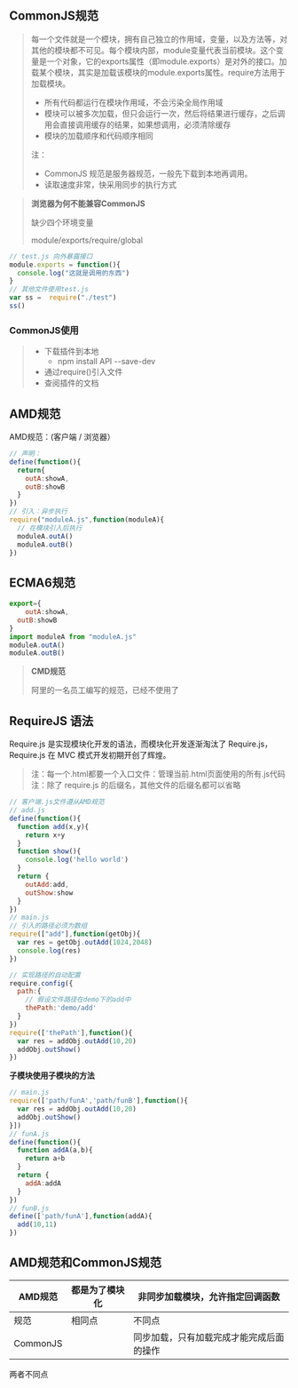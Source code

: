 ## CommonJS规范

> 每一个文件就是一个模块，拥有自己独立的作用域，变量，以及方法等，对其他的模块都不可见。每个模块内部，module变量代表当前模块。这个变量是一个对象，它的exports属性（即module.exports）是对外的接口。加载某个模块，其实是加载该模块的module.exports属性。require方法用于加载模块。
>
> - 所有代码都运行在模块作用域，不会污染全局作用域
> - 模块可以被多次加载，但只会运行一次，然后将结果进行缓存，之后调用会直接调用缓存的结果，如果想调用，必须清除缓存
> - 模块的加载顺序和代码顺序相同
>
> 注：
>
> - CommonJS 规范是服务器规范，一般先下载到本地再调用。
> - 读取速度非常，快采用同步的执行方式

> **浏览器为何不能兼容CommonJS**
>
> 缺少四个环境变量
>
> module/exports/require/global

```js
// test.js 向外暴露接口
module.exports = function(){
  console.log("这就是调用的东西")
}
// 其他文件使用test.js
var ss =  require("./test")
ss()
```

### CommonJS使用

> - 下载插件到本地
>   - npm install API --save-dev
> - 通过require()引入文件
> - 查阅插件的文档

## AMD规范

AMD规范：(客户端 / 浏览器）

```js
// 声明：
define(function(){
  return{
    outA:showA,
    outB:showB
  }
})
// 引入：异步执行
require("moduleA.js",function(moduleA){
  // 在模块引入后执行
  moduleA.outA()
  moduleA.outB()
})
```

## ECMA6规范

```js
export={
	outA:showA,
  outB:showB
}
import moduleA from "moduleA.js"
moduleA.outA()
moduleA.outB()
```

> **CMD规范**
>
> 阿里的一名员工编写的规范，已经不使用了

## RequireJS 语法

Require.js 是实现模块化开发的语法，而模块化开发逐渐淘汰了 Require.js，Require.js 在 MVC 模式开发初期开创了辉煌。

> 注：每一个.html都要一个入口文件：管理当前.html页面使用的所有.js代码
> 注：除了 require.js 的后缀名，其他文件的后缀名都可以省略

```js
// 客户端.js文件遵从AMD规范
// add.js
define(function(){
  function add(x,y){
    return x+y
  }
  function show(){
    console.log('hello world')
  }
  return {
    outAdd:add,
    outShow:show
  }
})
// main.js
// 引入的路径必须为数组
require(["add"],function(getObj){
  var res = getObj.outAdd(1024,2048)
  console.log(res)
})
```

```js
// 实现路径的自动配置
require.config({
  path:{
    // 假设文件路径在demo下的add中
    thePath:'demo/add'
  }
})
require(['thePath'],function(){
  var res = addObj.outAdd(10,20)
  addObj.outShow()
})
```

**子模块使用子模块的方法**

```js
// main.js
require(['path/funA','path/funB'],function(){
  var res = addObj.outAdd(10,20)
  addObj.outShow()
}])
// funA.js
define(function(){
  function addA(a,b){
    return a+b
  }
  return {
    addA:addA
  }
})
// funB.js
define(['path/funA'],function(addA){
  add(10,11)
})
```

## AMD规范和CommonJS规范

| AMD规范  | 都是为了模块化 | 非同步加载模块，允许指定回调函数         |
| -------- | -------------- | ---------------------------------------- |
| 规范     | 相同点         | 不同点                                   |
| CommonJS |                | 同步加载，只有加载完成才能完成后面的操作 |

两者不同点